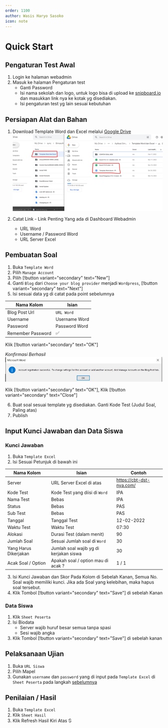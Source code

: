 ```yaml
---
order: 1100
author: Wasis Haryo Sasoko
icon: note 
---
```


# Quick Start

## Pengaturan Test Awal
1. Login ke halaman webadmin
2. Masuk ke halaman Pengaturan test
    - Ganti Password
    - Isi nama sekolah dan logo, untuk logo bisa di upload ke [snipboard.io](https://snipboard.io) dan masukkan link nya ke kotak yg disediakan.
    - Isi pengaturan test yg lain sesuai kebutuhan

## Persiapan Alat dan Bahan
1. Download Template Word dan Excel melalui [Google Drive](https://bimasoft.web.id/gdrive/)
![Google Drive](../../images/gdrive.png)

2. Catat Link - Link Penting Yang ada di Dashboard Webadmin
    - URL Word 
    - Username / Password Word
    - URL Server Excel

## Pembuatan Soal
1. Buka `Template Word`
2. Pilih `Manage Account`
3. Pilih [!button variant="secondary" text="New"]
4. Ganti `Blog` dari `Choose your blog provider` menjadi `Wordpress`, [!button variant="secondary" text="Next"]
5. Isi sesuai data yg di catat pada point sebelumnya

Nama Kolom          | Isian
--------------------|------------------------
Blog Post Url       | `URL Word`
Username            | Username Word
Password            | Password Word
Remember Password   | ✅

Klik [!button variant="secondary" text="OK"]

*Konfirmasi Berhasil*
![](../../images/konfirmas-berhasil.jpg)

Klik [!button variant="secondary" text="OK"], Klik [!button variant="secondary" text="Close"]

6. Buat soal sesuai template yg disediakan. Ganti Kode Test (Judul Soal, Paling atas)
7. Publish

## Input Kunci Jawaban dan Data Siswa

### Kunci Jawaban

1. Buka `Template Excel`
2. Isi Sesuai Petunjuk di bawah ini

Nama Kolom              | Isian                                     | Contoh 
------------------------|-------------------------------------------|---------------------------
Server                  | URL Server Excel di atas                  | https://cbt-dst-nya.com/
Kode Test               | Kode Test yang diisi di `Word`            | IPA
Nama Test               | Bebas                                     | IPA
Status                  | Bebas                                     | PAS
Sub Test                | Bebas                                     | PAS
Tanggal                 | Tanggal Test                              | 12-02-2022
Waktu Test              | Waktu Test                                | 07:30
Alokasi                 | Durasi Test (dalam menit)                 | 90
Jumlah Soal             | Sesuai Jumlah soal di `Word`              | 30
Yang Harus Dikerjakan   | Jumlah soal wajib yg di kerjakan siswa    | 30 
Acak Soal / Option      | Apakah soal / option mau di acak ?        | 1 / 1

3. Isi Kunci Jawaban dan Skor Pada Kolom di Sebelah Kanan, Semua No. Soal wajib memiliki kunci. Jika ada Soal yang kelebihan, maka hapus soal tersebut.
4. Klik Tombol [!button variant="secondary" text="Save"] di sebelah Kanan

### Data Siswa
1. Klik `Sheet Peserta`
2. Isi Biodata
    - Server wajib huruf besar semua tanpa spasi
    - Sesi wajib angka
3. Klik Tombol [!button variant="secondary" text="Save"] di sebelah kanan

## Pelaksanaan Ujian
1. Buka `URL Siswa`
2. Pilih Mapel
3. Gunakan `username` dan `password` yang di input pada `Template Excel` di `Sheet Peserta` pada langkah [sebelumnya](#data-siswa)

## Penilaian / Hasil
1. Buka `Template Excel`
2. Klik `Sheet Hasil`
3. Klik Refresh Hasil Kiri Atas 🔃
